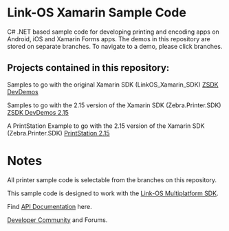 # Link-OS Xamarin Sample Code 
C# .NET based sample code for developing printing and encoding apps on Android, iOS and Xamarin Forms apps. The demos in this repository are stored on separate branches. To navigate to a demo, please click branches.

## Projects contained in this repository:

Samples to go with the original Xamarin SDK (LinkOS_Xamarin_SDK) [ZSDK DevDemos](https://github.com/Zebra/LinkOS-Xamarin-Samples/tree/ZSDK_DevDemos) 

Samples to go with the 2.15 version of the Xamarin SDK (Zebra.Printer.SDK) [ZSDK DevDemos 2.15](https://github.com/Zebra/LinkOS-Xamarin-Samples/tree/ZSDK_DevDemos_2_15)

A PrintStation Example to go with the 2.15 version of the Xamarin SDK (Zebra.Printer.SDK) [PrintStation 2.15](https://github.com/Zebra/LinkOS-Xamarin-Samples/tree/PrintStation_2_15)

# Notes
All printer sample code is selectable from the branches on this repository.

This sample code is designed to work with the [Link-OS Multiplatform SDK](http://www.zebra.com/sdk).

Find [API Documentation](http://techdocs.zebra.com/link-os) here.

[Developer Community](https://developer.zebra.com/community/technologies/printers) and Forums.

